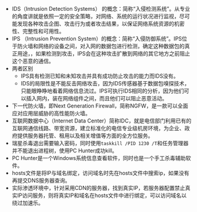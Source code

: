 - IDS（Intrusion Detection Systems） 的概念：简称“入侵检测系统”。从专业的角度讲就是依照一定的安全策略，对网络、系统的运行状况进行监视，尽可能发现各种攻击企图、攻击行为或者攻击结果，以保证网络系统资源的机密性、完整性和可用性。 
- IPS （Intrusion Prevention System）的概念：简称“入侵防御系统”。IPS位于防火墙和网络的设备之间，对入网的数据包进行检测，确定这种数据包的真正用途，，如果检测到攻击，IPS会在这种攻击扩散到网络的其它地方之前阻止这个恶意的通信。
- 两者区别
  - IPS具有检测已知和未知攻击并具有成功防止攻击的能力而IDS没有。
  - IDS的局限性是不能反击网络攻击，因为IDS传感器基于数据包嗅探技术，只能眼睁睁地看着网络信息流过。IPS可执行IDS相同的分析，因为他们可以插入网内，装在网络组件之间，而且他们可以阻止恶意活动。
- 下一代防火墙，即Next Generation Firewall，简称NGFW，是一款可以全面应对应用层威胁的高性能防火墙。
- 互联网数据中心（Internet Data Center）简称IDC，就是电信部门利用已有的互联网通信线路、带宽资源，建立标准化的电信专业级机房环境，为企业、政府提供服务器托管、租用以及相关增值等方面的全方位服务。
- 瑞星杀毒退出需要输入密码，同时使用`taskkill /PID 1230 /T`和任务管理器并不能退出进程树，使用PC Hunter成功kill。
- PC Hunter是一个Windows系统信息查看软件，同时也是一个手工杀毒辅助软件。
- hosts文件是将IP与域名绑定，访问域名时先在hosts文件中搜索ip，如果没有再提交DNS服务器查询。
- 实际渗透环境中，针对采用CDN的服务器，找到真实IP，若服务器配置禁止真实IP访问服务，则将真实IP和域名在hosts文件中进行绑定，可以访问域名以绕过加速乐。